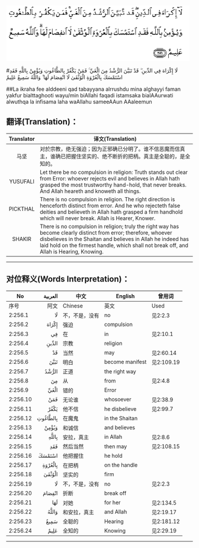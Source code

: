 ![002:256](images/002_256.gif)

#لَا إِكْرَاهَ فِي الدِّينِ ۖ قَدْ تَبَيَّنَ الرُّشْدُ مِنَ الْغَيِّ ۚ فَمَنْ يَكْفُرْ بِالطَّاغُوتِ وَيُؤْمِنْ بِاللَّهِ فَقَدِ اسْتَمْسَكَ بِالْعُرْوَةِ الْوُثْقَىٰ لَا انْفِصَامَ لَهَا ۗ وَاللَّهُ سَمِيعٌ عَلِيمٌ 

##La ikraha fee alddeeni qad tabayyana alrrushdu mina alghayyi faman yakfur bialttaghooti wayu/min biAllahi faqadi istamsaka bialAAurwati alwuthqa la infisama laha waAllahu sameeAAun AAaleemun 

## 翻译(Translation)：

| Translator | 译文(Translation)                                            |
| :--------: | ------------------------------------------------------------ |
|    马坚    | 对於宗教，绝无强迫；因为正邪确已分明了。谁不信恶魔而信真主，谁确已把握住坚实的、绝不断折的把柄。真主是全聪的，是全知的。 |
|  YUSUFALI  | Let there be no compulsion in religion: Truth stands out clear from Error: whoever rejects evil and believes in Allah hath grasped the most trustworthy hand-hold, that never breaks. And Allah heareth and knoweth all things. |
|  PICKTHAL  | There is no compulsion in religion. The right direction is henceforth distinct from error. And he who rejecteth false deities and believeth in Allah hath grasped a firm handhold which will never break. Allah is Hearer, Knower. |
|   SHAKIR   | There is no compulsion in religion; truly the right way has become clearly distinct from error; therefore, whoever disbelieves in the Shaitan and believes in Allah he indeed has laid hold on the firmest handle, which shall not break off, and Allah is Hearing, Knowing. |

---

## 对位释义(Words Interpretation)：

| No   | العربية | 中文    | English | 曾用词 |
| ---- | ------: | ------- | ------- | ------ |
| 序号 |    阿文 | Chinese | 英文    | Used   |
| 2:256.1  | لَا       | 不，不是，没有 | no              | 见2:2.3    |
| 2:256.2  | إِكْرَاهَ    | 强迫           | compulsion      |            |
| 2:256.3  | فِي       | 在             | in              | 见2:10.1   |
| 2:256.4  | الدِّينِ    | 宗教           | religion        |            |
| 2:256.5  | قَدْ       | 当然           | may             | 见2:60.14  |
| 2:256.6  | تَبَيَّنَ     | 明白           | become manifest | 见2:109.19 |
| 2:256.7  | الرُّشْدُ    | 正道           | the right way   |            |
| 2:256.8  | مِنَ       | 从             | from            | 见2:4.8    |
| 2:256.9  | الْغَيِّ     | 错的           | Error           |            |
| 2:256.10 | فَمَنْ      | 无论谁         | whosoever       | 见2:38.9   |
| 2:256.11 | يَكْفُرْ     | 他不信          | he disbelieve  | 见2:99.7   |
| 2:256.12 | بِالطَّاغُوتِ | 在魔鬼         | in the Shaitan  |            |
| 2:256.13 | وَيُؤْمِنْ    | 和诚信         | and believes    |            |
| 2:256.14 | بِاللَّهِ    | 安拉，真主     | in Allah        | 见2:8.6    |
| 2:256.15 | فَقَدِ      | 然后当然       | then may        | 见2:108.15 |
| 2:256.16 | اسْتَمْسَكَ   | 他把握住       | he hold         |            |
| 2:256.17 | بِالْعُرْوَةِ  | 在把柄         | on the handle   |            |
| 2:256.18 | الْوُثْقَىٰ   | 坚实的         | firm            |            |
| 2:256.19 | لَا       | 不，不是，没有 | no              | 见2:2.3    |
| 2:256.20 | انْفِصَامَ   | 折断           | break off       |            |
| 2:256.21 | لَهَا      | 对她           | for her         | 见2:134.5  |
| 2:256.22 | وَاللَّهُ    | 和安拉，真主   | and Allah       | 见2:19.17  |
| 2:256.23 | سَمِيعٌ     | 全聪的         | Hearing         | 见2:181.12 |
| 2:256.24 | عَلِيمٌ     | 全知的         | Knowing         | 见2:29.19  |

---
